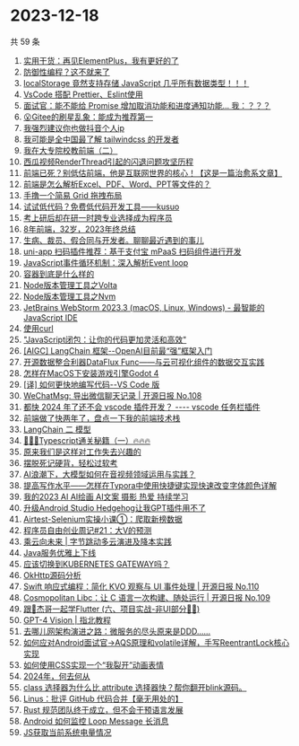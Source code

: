 # 2023-12-18

共 59 条

<!-- BEGIN JUEJIN -->
<!-- 最后更新时间 2023-12-18 08:31:13 +0800 -->
1. [实用干货：再见ElementPlus，我有更好的了](https://juejin.cn/post/7312818330153091098)
1. [防御性编程？这不就来了](https://juejin.cn/post/7312376672665075722)
1. [localStorage 竟然支持存储 JavaScript 几乎所有数据类型！！！](https://juejin.cn/post/7311876701910908937)
1. [VsCode 搭配 Prettier、Eslint使用](https://juejin.cn/post/7311633278498504744)
1. [面试官：能不能给 Promise 增加取消功能和进度通知功能...  我：？？？](https://juejin.cn/post/7312349904046735400)
1. [😮Gitee的刷星乱象：能成为推荐第一](https://juejin.cn/post/7311979022330953747)
1. [我强烈建议你也做抖音个人ip](https://juejin.cn/post/7312404619518853146)
1. [我可能是全中国最了解 tailwindcss 的开发者](https://juejin.cn/post/7312723512724209718)
1. [我在大专院校教前端（二）](https://juejin.cn/post/7312797734771408930)
1. [西瓜视频RenderThread引起的闪退问题攻坚历程](https://juejin.cn/post/7312304122535198756)
1. [前端已死？别低估前端，他是互联网世界的核心！【这是一篇治愈系文章】](https://juejin.cn/post/7312284396711919651)
1. [前端是怎么解析Excel、PDF、Word、PPT等文件的？](https://juejin.cn/post/7313048171797544997)
1. [手撸一个简易 Grid 拖拽布局](https://juejin.cn/post/7313048145529487369)
1. [试试低代码？免费低代码开发工具——kusuo](https://juejin.cn/post/7312353149812785193)
1. [考上研后却在研一时跨专业选择成为程序员](https://juejin.cn/post/7312678013559930918)
1. [8年前端，32岁，2023年终总结](https://juejin.cn/post/7312848658717704227)
1. [生病、裁员、假合同与开发者。聊聊最近遇到的事儿](https://juejin.cn/post/7312722655224627212)
1. [uni-app 扫码插件推荐：基于支付宝 mPaaS 扫码组件进行开发](https://juejin.cn/post/7312358144924188722)
1. [JavaScript事件循环机制：深入解析Event loop](https://juejin.cn/post/7312275586256814130)
1. [容器到底是什么样的](https://juejin.cn/post/7312356320207798283)
1. [Node版本管理工具之Volta](https://juejin.cn/post/7312393081440370703)
1. [Node版本管理工具之Nvm](https://juejin.cn/post/7312330198901374991)
1. [JetBrains WebStorm 2023.3 (macOS, Linux, Windows) - 最智能的 JavaScript IDE](https://juejin.cn/post/7312628439286464527)
1. [使用curl](https://juejin.cn/post/7312664784070033443)
1. ["JavaScript闭包：让你的代码更加灵活和高效"](https://juejin.cn/post/7312404578959196198)
1. [[AIGC] LangChain 框架--OpenAI目前最“强”框架入门](https://juejin.cn/post/7312633390981218331)
1. [开源数据整合利器DataFlux Func——与云可视化组件的数据交互实践](https://juejin.cn/post/7312293783973560320)
1. [怎样在MacOS下安装游戏引擎Godot 4](https://juejin.cn/post/7312818350668546098)
1. [[译] 如何更快地编写代码--VS Code 版](https://juejin.cn/post/7312342529664008218)
1. [WeChatMsg: 导出微信聊天记录 | 开源日报 No.108](https://juejin.cn/post/7312353826082357302)
1. [都快 2024 年了还不会 vscode 插件开发？ ---- vscode 任务栏插件](https://juejin.cn/post/7312724111399239743)
1. [前端做了快两年了，盘点一下我的前端技术栈](https://juejin.cn/post/7313042225863426102)
1. [LangChain 二 模型](https://juejin.cn/post/7313048212864352265)
1. [🚀🚀🚀Typescript通关秘籍（一）🔥🔥🔥](https://juejin.cn/post/7312722655224741900)
1. [原来我们是这样对工作失去兴趣的](https://juejin.cn/post/7312724606605918249)
1. [摆脱死记硬背，轻松过软考](https://juejin.cn/post/7312393081440403471)
1. [AI浪潮下，大模型如何在音视频领域运用与实践？](https://juejin.cn/post/7312356566916661263)
1. [提高写作水平——怎样在Typora中使用快捷键实现快速改变字体颜色详解](https://juejin.cn/post/7312352526707163177)
1. [我的2023   AI  AI绘画  AI文案  摄影  热爱  持续学习](https://juejin.cn/post/7312354140527722507)
1. [升级Android Studio Hedgehog让我GPT插件用不了](https://juejin.cn/post/7312338839694000155)
1. [Airtest-Selenium实操小课①：爬取新榜数据](https://juejin.cn/post/7312404619519983642)
1. [程序员自由创业周记#21：大V的预测](https://juejin.cn/post/7312360958143070218)
1. [乘云向未来 | 字节跳动多云演进及降本实践](https://juejin.cn/post/7312375896178098239)
1. [Java服务优雅上下线](https://juejin.cn/post/7312360958143315978)
1. [应该切换到KUBERNETES GATEWAY吗？](https://juejin.cn/post/7312818350669103154)
1. [OkHttp源码分析](https://juejin.cn/post/7311632859085357056)
1. [Swift 响应式编程：简化 KVO 观察与 UI 事件处理 | 开源日报 No.110](https://juejin.cn/post/7312724126241390631)
1. [Cosmopolitan Libc：让 C 语言一次构建、随处运行 | 开源日报 No.109](https://juejin.cn/post/7312723554705096723)
1. [跟🤡杰哥一起学Flutter (六、项目实战-非UI部分🤷‍♂️)](https://juejin.cn/post/7312723512723521590)
1. [GPT-4 Vision | 指北教程](https://juejin.cn/post/7312357312446087220)
1. [去哪儿网架构演进之路：微服务的尽头原来是DDD……](https://juejin.cn/post/7312404619518967834)
1. [如何应对Android面试官->AQS原理和volatile详解，手写ReentrantLock核心实现](https://juejin.cn/post/7311697095504724006)
1. [如何使用CSS实现一个“我裂开”动画表情](https://juejin.cn/post/7312727134296326178)
1. [2024年，何去何从](https://juejin.cn/post/7312749480674574372)
1. [class 选择器为什么比 attribute 选择器快？帮你翻开blink源码。](https://juejin.cn/post/7312731537588633640)
1. [Linus：批评 GitHub 代码合并【毫无用处的】](https://juejin.cn/post/7312293783973675008)
1. [Rust 规范团队终于成立，但不会干预语言发展](https://juejin.cn/post/7312266765123780648)
1. [Android 如何监控 Loop Message 长消息](https://juejin.cn/post/7312003197408870400)
1. [JS获取当前系统电量情况](https://juejin.cn/post/7312353826082144310)
<!-- END JUEJIN -->